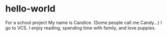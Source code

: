 # hello-world
For a school project
My name is Candice. (Some people call me Candy...) I go to VCS. I enjoy reading, spending time with family, and love puppies.
